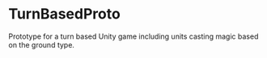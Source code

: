 # TurnBasedProto
Prototype for a turn based Unity game including units casting magic based on the ground type.
